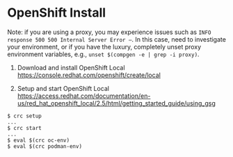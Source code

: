# OpenShift Install

Note: if you are using a proxy, you may experience issues such as 
`INFO response 500 500 Internal Server Error –`. In this case, need to
investigate your environment, or if you have the luxury, completely unset proxy
environment variables, e.g., `unset $(compgen -e | grep -i proxy)`.

1. Download and install OpenShift Local
https://console.redhat.com/openshift/create/local

2. Setup and start OpenShift Local
https://access.redhat.com/documentation/en-us/red_hat_openshift_local/2.5/html/getting_started_guide/using_gsg

```
$ crc setup
...
$ crc start
...
$ eval $(crc oc-env)
$ eval $(crc podman-env)
```
